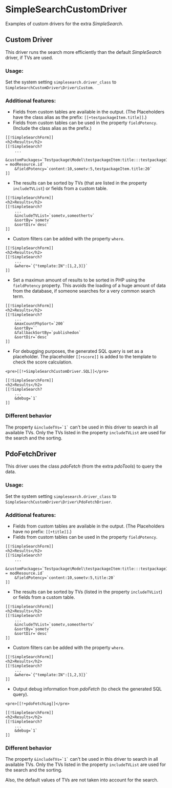 # SimpleSearchCustomDriver

Examples of custom drivers for the extra *SimpleSearch*.

## Custom Driver

This driver runs the search more efficiently than the default *SimpleSearch* driver, if TVs are used.

### Usage:

Set the system setting `simplesearch.driver_class` to `SimpleSearchCustomDriver\Driver\Custom`.

### Additional features:

* Fields from custom tables are available in the output. (The Placeholders have the class alias as the prefix: `[[+testpackageItem.title]]`.)
* Fields from custom tables can be used in the property `fieldPotency`. (Include the class alias as the prefix.)
```
[[!SimpleSearchForm]]
<h2>Results</h2>
[[!SimpleSearch?
    ...
    &customPackages=`Testpackage\Model\testpackageItem:title:::testpackageItem.resource = modResource.id`
    &fieldPotency=`content:10,sometv:5,testpackageItem.title:20`
]]
```

* The results can be sorted by TVs (that are listed in the property `includeTVList`) or fields from a custom table.
```
[[!SimpleSearchForm]]
<h2>Results</h2>
[[!SimpleSearch?
    ...
    &includeTVList=`sometv,someothertv`
    &sortBy=`sometv`
    &sortDir=`desc`
]]
```

* Custom filters can be added with the property `where`.
```
[[!SimpleSearchForm]]
<h2>Results</h2>
[[!SimpleSearch?
    ...
    &where=`{"template:IN":[1,2,3]}`
]]
```

* Set a maximun amount of results to be sorted in PHP using the `fieldPotency` property. This avoids the loading of a huge amount of data from the database, if someone searches for a very common search term.
```
[[!SimpleSearchForm]]
<h2>Results</h2>
[[!SimpleSearch?
    ...
    &maxCountPhpSort=`200`
    &sortBy=``
    &fallbackSortBy=`publishedon`
    &sortDir=`desc`
]]
```

* For debugging purposes, the generated SQL query is set as a placeholder. The placeholder `[[+score]]` is added to the template to check the score calculation.
```
<pre>[[!+SimpleSearchCustomDriver.SQL]]</pre>

[[!SimpleSearchForm]]
<h2>Results</h2>
[[!SimpleSearch?
    ...
    &debug=`1`
]]
```

### Different behavior

The property `` &includeTVs=`1` `` can't be used in this driver to search in all available TVs.
Only the TVs listed in the property `includeTVList` are used for the search and the sorting.

## PdoFetchDriver

This driver uses the class *pdoFetch* (from the extra *pdoTools*) to query the data.

### Usage:

Set the system setting `simplesearch.driver_class` to `SimpleSearchCustomDriver\Driver\PdoFetchDriver`.

### Additional features:

* Fields from custom tables are available in the output. (The Placeholders have no prefix: `[[+title]]`.)
* Fields from custom tables can be used in the property `fieldPotency`.
```
[[!SimpleSearchForm]]
<h2>Results</h2>
[[!SimpleSearch?
    ...
    &customPackages=`Testpackage\Model\testpackageItem:title:::testpackageItem.resource = modResource.id`
    &fieldPotency=`content:10,sometv:5,title:20`
]]
```

* The results can be sorted by TVs (listed in the property `includeTVList`) or fields from a custom table.
```
[[!SimpleSearchForm]]
<h2>Results</h2>
[[!SimpleSearch?
    ...
    &includeTVList=`sometv,someothertv`
    &sortBy=`sometv`
    &sortDir=`desc`
]]
```

* Custom filters can be added with the property `where`.
```
[[!SimpleSearchForm]]
<h2>Results</h2>
[[!SimpleSearch?
    ...
    &where=`{"template:IN":[1,2,3]}`
]]
```

* Output debug information from *pdoFetch* (to check the generated SQL query).
```
<pre>[[!+pdoFetchLog]]</pre>

[[!SimpleSearchForm]]
<h2>Results</h2>
[[!SimpleSearch?
    ...
    &debug=`1`
]]
```

### Different behavior

The property `` &includeTVs=`1` `` can't be used in this driver to search in all available TVs.
Only the TVs listed in the property `includeTVList` are used for the search and the sorting.

Also, the default values of TVs are not taken into account for the search.